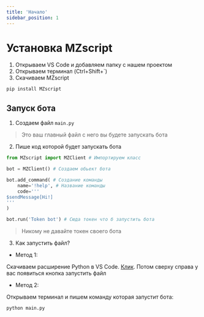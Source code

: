 ```yaml
---
title: 'Начало'
sidebar_position: 1
---
```


# Установка MZscript

1. Открываем VS Code и добавляем папку с нашем проектом
2. Открываем терминал (Ctrl+Shift+`)
3. Скачиваем MZscript
```py
pip install MZscript
```

## Запуск бота

1. Создаем файл `main.py`
> Это ваш главный файл с него вы будете запускать бота
2. Пише код которой будет запускать бота
```py
from MZscript import MZClient # Импортируем класс

bot = MZClient() # Создаем обьект бота

bot.add_command( # Создание команды
    name='!help', # Название команды
    code=''' 
$sendMessage[Hi!]
'''
)

bot.run('Token bot') # Сюда токен что б запустить бота
```
> Никому не давайте токен своего бота

3. Как запустить файл?
- Метод 1:

Скачиваем расширение Python в VS Code. [Клик](https://marketplace.visualstudio.com/items?itemName=donjayamanne.python-extension-pack). Потом сверху справа у вас появиться кнопка запустить файл

- Метод 2:

Открываем терминал и пишем команду которая запустит бота:
```py
python main.py
```